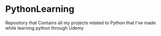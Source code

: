 # PythonLearning
Repository that Contains all my projects related to Python that I've made while learning python through Udemy
